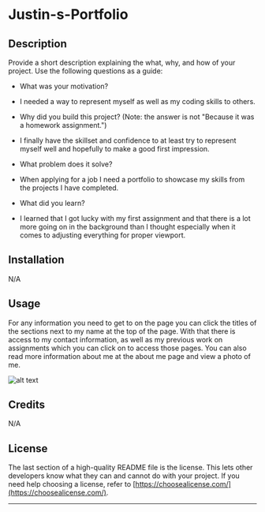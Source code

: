 # Justin-s-Portfolio

## Description

Provide a short description explaining the what, why, and how of your project. Use the following questions as a guide:

- What was your motivation?
- I needed a way to represent myself as well as my coding skills to others.

- Why did you build this project? (Note: the answer is not "Because it was a homework assignment.")
- I finally have the skillset and confidence to at least try to represent myself well and hopefully to make a good first impression.

- What problem does it solve?
- When applying for a job I need a portfolio to showcase my skills from the projects I have completed.

- What did you learn?
- I learned that I got lucky with my first assignment and that there is a lot more going on in the background than I thought especially when it comes to adjusting everything for proper viewport.


## Installation

N/A

## Usage

For any information you need to get to on the page you can click the titles of the sections next to my name at the top of the page. With that there is access to my contact information, as well as my previous work on assignments which you can click on to access those pages. You can also read more information about me at the about me page and view a photo of me.

![alt text](assets/images/screenshot.png)

## Credits

N/A

## License

The last section of a high-quality README file is the license. This lets other developers know what they can and cannot do with your project. If you need help choosing a license, refer to [https://choosealicense.com/](https://choosealicense.com/).

---

